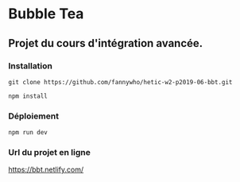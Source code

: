 # Bubble Tea

## Projet du cours d'intégration avancée.

### Installation
`git clone https://github.com/fannywho/hetic-w2-p2019-06-bbt.git`

`npm install`


### Déploiement
`npm run dev`

### Url du projet en ligne
https://bbt.netlify.com/

